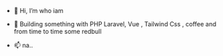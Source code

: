 - 👋 Hi, I’m who iam

- 💞️ Building something with PHP Laravel, Vue , Tailwind Css , coffee and from time to time some redbull
- 📫 na.. 

<!---
ceciogit/ceciogit is a ✨ special ✨ repository because its `README.md` (this file) appears on your GitHub profile.
You can click the Preview link to take a look at your changes.
--->
